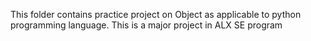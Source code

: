 This folder contains practice project on Object as applicable to python programming language. This is a major project in ALX SE program
